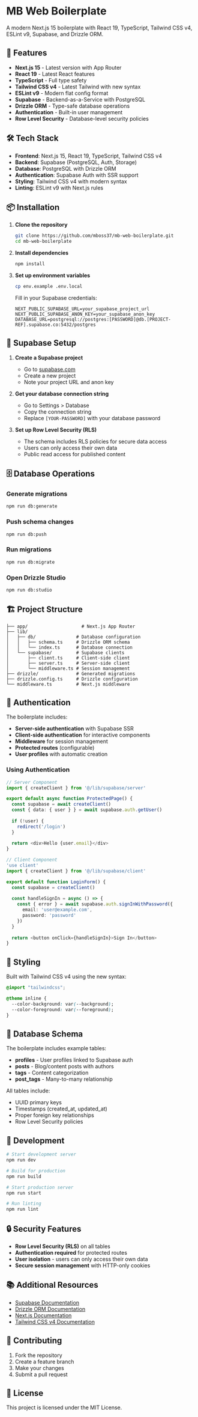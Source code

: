 # MB Web Boilerplate

A modern Next.js 15 boilerplate with React 19, TypeScript, Tailwind CSS v4, ESLint v9, Supabase, and Drizzle ORM.

## 🚀 Features

- **Next.js 15** - Latest version with App Router
- **React 19** - Latest React features
- **TypeScript** - Full type safety
- **Tailwind CSS v4** - Latest Tailwind with new syntax
- **ESLint v9** - Modern flat config format
- **Supabase** - Backend-as-a-Service with PostgreSQL
- **Drizzle ORM** - Type-safe database operations
- **Authentication** - Built-in user management
- **Row Level Security** - Database-level security policies

## 🛠️ Tech Stack

- **Frontend**: Next.js 15, React 19, TypeScript, Tailwind CSS v4
- **Backend**: Supabase (PostgreSQL, Auth, Storage)
- **Database**: PostgreSQL with Drizzle ORM
- **Authentication**: Supabase Auth with SSR support
- **Styling**: Tailwind CSS v4 with modern syntax
- **Linting**: ESLint v9 with Next.js rules

## 📦 Installation

1. **Clone the repository**
   ```bash
   git clone https://github.com/mboss37/mb-web-boilerplate.git
   cd mb-web-boilerplate
   ```

2. **Install dependencies**
   ```bash
   npm install
   ```

3. **Set up environment variables**
   ```bash
   cp env.example .env.local
   ```
   
   Fill in your Supabase credentials:
   ```env
   NEXT_PUBLIC_SUPABASE_URL=your_supabase_project_url
   NEXT_PUBLIC_SUPABASE_ANON_KEY=your_supabase_anon_key
   DATABASE_URL=postgresql://postgres:[PASSWORD]@db.[PROJECT-REF].supabase.co:5432/postgres
   ```

## 🔧 Supabase Setup

1. **Create a Supabase project**
   - Go to [supabase.com](https://supabase.com)
   - Create a new project
   - Note your project URL and anon key

2. **Get your database connection string**
   - Go to Settings > Database
   - Copy the connection string
   - Replace `[YOUR-PASSWORD]` with your database password

3. **Set up Row Level Security (RLS)**
   - The schema includes RLS policies for secure data access
   - Users can only access their own data
   - Public read access for published content

## 🗄️ Database Operations

### Generate migrations
```bash
npm run db:generate
```

### Push schema changes
```bash
npm run db:push
```

### Run migrations
```bash
npm run db:migrate
```

### Open Drizzle Studio
```bash
npm run db:studio
```

## 🏗️ Project Structure

```
├── app/                    # Next.js App Router
├── lib/
│   ├── db/               # Database configuration
│   │   ├── schema.ts     # Drizzle ORM schema
│   │   └── index.ts      # Database connection
│   └── supabase/         # Supabase clients
│       ├── client.ts     # Client-side client
│       ├── server.ts     # Server-side client
│       └── middleware.ts # Session management
├── drizzle/              # Generated migrations
├── drizzle.config.ts     # Drizzle configuration
└── middleware.ts         # Next.js middleware
```

## 🔐 Authentication

The boilerplate includes:

- **Server-side authentication** with Supabase SSR
- **Client-side authentication** for interactive components
- **Middleware** for session management
- **Protected routes** (configurable)
- **User profiles** with automatic creation

### Using Authentication

```typescript
// Server Component
import { createClient } from '@/lib/supabase/server'

export default async function ProtectedPage() {
  const supabase = await createClient()
  const { data: { user } } = await supabase.auth.getUser()
  
  if (!user) {
    redirect('/login')
  }
  
  return <div>Hello {user.email}</div>
}
```

```typescript
// Client Component
'use client'
import { createClient } from '@/lib/supabase/client'

export default function LoginForm() {
  const supabase = createClient()
  
  const handleSignIn = async () => {
    const { error } = await supabase.auth.signInWithPassword({
      email: 'user@example.com',
      password: 'password'
    })
  }
  
  return <button onClick={handleSignIn}>Sign In</button>
}
```

## 🎨 Styling

Built with Tailwind CSS v4 using the new syntax:

```css
@import "tailwindcss";

@theme inline {
  --color-background: var(--background);
  --color-foreground: var(--foreground);
}
```

## 📝 Database Schema

The boilerplate includes example tables:

- **profiles** - User profiles linked to Supabase auth
- **posts** - Blog/content posts with authors
- **tags** - Content categorization
- **post_tags** - Many-to-many relationship

All tables include:
- UUID primary keys
- Timestamps (created_at, updated_at)
- Proper foreign key relationships
- Row Level Security policies

## 🚀 Development

```bash
# Start development server
npm run dev

# Build for production
npm run build

# Start production server
npm run start

# Run linting
npm run lint
```

## 🔒 Security Features

- **Row Level Security (RLS)** on all tables
- **Authentication required** for protected routes
- **User isolation** - users can only access their own data
- **Secure session management** with HTTP-only cookies

## 📚 Additional Resources

- [Supabase Documentation](https://supabase.com/docs)
- [Drizzle ORM Documentation](https://orm.drizzle.team)
- [Next.js Documentation](https://nextjs.org/docs)
- [Tailwind CSS v4 Documentation](https://tailwindcss.com/docs)

## 🤝 Contributing

1. Fork the repository
2. Create a feature branch
3. Make your changes
4. Submit a pull request

## 📄 License

This project is licensed under the MIT License.
